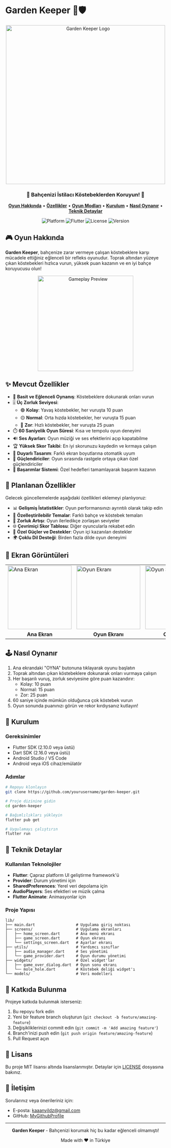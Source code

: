 # Garden Keeper 🌱🛡️

<div align="center">
  <img src="https://github.com/user-attachments/assets/c60954bd-af50-4cd9-8bd4-1a3b27c4b914" alt="Garden Keeper Logo" width="500"/>
  <br>
  <h3>🐹 Bahçenizi İstilacı Köstebeklerden Koruyun! 🌻</h3>
  <p>
    <a href="#oyun-hakkinda"><strong>Oyun Hakkında</strong></a> •
    <a href="#ozellikler"><strong>Özellikler</strong></a> •
    <a href="#oyun-modlari"><strong>Oyun Modları</strong></a> •
    <a href="#kurulum"><strong>Kurulum</strong></a> •
    <a href="#nasil-oynanir"><strong>Nasıl Oynanır</strong></a> •
    <a href="#teknik-detaylar"><strong>Teknik Detaylar</strong></a>
  </p>
  <p>
    <img src="https://img.shields.io/badge/Platform-Android%20%7C%20iOS-brightgreen" alt="Platform">
    <img src="https://img.shields.io/badge/Flutter-3.0+-blue" alt="Flutter">
    <img src="https://img.shields.io/badge/License-MIT-yellow" alt="License">
    <img src="https://img.shields.io/badge/Version-1.2.0-orange" alt="Version">
  </p>
</div>

<a name="oyun-hakkinda"></a>
## 🎮 Oyun Hakkında

**Garden Keeper**, bahçenize zarar vermeye çalışan köstebeklere karşı mücadele ettiğiniz eğlenceli bir refleks oyunudur. Toprak altından yüzeye çıkan köstebekleri hızlıca vurun, yüksek puan kazanın ve en iyi bahçe koruyucusu olun!

<div align="center">
  <img src="https://github.com/user-attachments/assets/6a77ba69-e4be-40f2-88bb-b665ad7c0591" alt="Gameplay Preview" width="300"/>
</div>

<a name="ozellikler"></a>
## ✨ Mevcut Özellikler

- 🎯 **Basit ve Eğlenceli Oynanış**: Köstebeklere dokunarak onları vurun
- 🎚️ **Üç Zorluk Seviyesi**:
  - 🟢 **Kolay**: Yavaş köstebekler, her vuruşta 10 puan
  - 🟡 **Normal**: Orta hızda köstebekler, her vuruşta 15 puan
  - 🔴 **Zor**: Hızlı köstebekler, her vuruşta 25 puan
- ⏱️ **60 Saniyelik Oyun Süresi**: Kısa ve tempolu oyun deneyimi
- 🔊 **Ses Ayarları**: Oyun müziği ve ses efektlerini açıp kapatabilme
- 🏆 **Yüksek Skor Takibi**: En iyi skorunuzu kaydedin ve kırmaya çalışın
- 📱 **Duyarlı Tasarım**: Farklı ekran boyutlarına otomatik uyum
- 🔨 **Güçlendiriciler**: Oyun sırasında rastgele ortaya çıkan özel güçlendiriciler
- 🏅 **Başarımlar Sistemi**: Özel hedefleri tamamlayarak başarım kazanın

<a name="planlanan-ozellikler"></a>
## 🚀 Planlanan Özellikler

Gelecek güncellemelerde aşağıdaki özellikleri eklemeyi planlıyoruz:

- 📊 **Gelişmiş İstatistikler**: Oyun performansınızı ayrıntılı olarak takip edin
- 🎨 **Özelleştirilebilir Temalar**: Farklı bahçe ve köstebek temaları
- 🧠 **Zorluk Artışı**: Oyun ilerledikçe zorlaşan seviyeler
- 🌐 **Çevrimiçi Skor Tablosu**: Diğer oyuncularla rekabet edin
- 🎁 **Özel Güçler ve Destekler**: Oyun içi kazanılan destekler
- 🌍 **Çoklu Dil Desteği**: Birden fazla dilde oyun deneyimi

<a name="ekran-goruntuleri"></a>
## 📱 Ekran Görüntüleri

<div align="center">
  <table>
    <tr>
      <td><img src="https://github.com/user-attachments/assets/83b7319f-9e45-431c-a05a-4ca69b28068b" alt="Ana Ekran" width="200"/></td>
      <td><img src="https://github.com/user-attachments/assets/eec67b03-e760-434b-bd28-105c6605e3b7" alt="Oyun Ekranı" width="200"/></td>
      <td><img src="https://github.com/user-attachments/assets/2d543bdf-0d64-43b1-9dba-da3d5ca7b0b5" alt="Oyun Sonu Ekranı" width="200"/></td>
      <td><img src="https://github.com/user-attachments/assets/ba904e16-cc8a-4074-95e5-39e87fcbbbf8" alt="Ayarlar Ekranı" width="200"/></td>
    </tr>
    <tr>
      <td align="center"><strong>Ana Ekran</strong></td>
      <td align="center"><strong>Oyun Ekranı</strong></td>
      <td align="center"><strong>Oyun Sonu</strong></td>
      <td align="center"><strong>Ayarlar</strong></td>
    </tr>
  </table>
</div>

<a name="nasil-oynanir"></a>
## 🕹️ Nasıl Oynanır

1. Ana ekrandaki "OYNA" butonuna tıklayarak oyunu başlatın
2. Toprak altından çıkan köstebeklere dokunarak onları vurmaya çalışın
3. Her başarılı vuruş, zorluk seviyesine göre puan kazandırır:
   - Kolay: 10 puan
   - Normal: 15 puan
   - Zor: 25 puan
4. 60 saniye içinde mümkün olduğunca çok köstebek vurun
5. Oyun sonunda puanınızı görün ve rekor kırdıysanız kutlayın!

<a name="kurulum"></a>
## 🔧 Kurulum

### Gereksinimler
- Flutter SDK (2.10.0 veya üstü)
- Dart SDK (2.16.0 veya üstü)
- Android Studio / VS Code
- Android veya iOS cihaz/emülatör

### Adımlar

```bash
# Repoyu klonlayın
git clone https://github.com/yourusername/garden-keeper.git

# Proje dizinine gidin
cd garden-keeper

# Bağımlılıkları yükleyin
flutter pub get

# Uygulamayı çalıştırın
flutter run
```

<a name="teknik-detaylar"></a>
## 🧩 Teknik Detaylar

### Kullanılan Teknolojiler

- **Flutter**: Çapraz platform UI geliştirme framework'ü
- **Provider**: Durum yönetimi için
- **SharedPreferences**: Yerel veri depolama için
- **AudioPlayers**: Ses efektleri ve müzik çalma
- **Flutter Animate**: Animasyonlar için

### Proje Yapısı

```
lib/
├── main.dart                  # Uygulama giriş noktası
├── screens/                   # Uygulama ekranları
│   ├── home_screen.dart       # Ana menü ekranı
│   ├── game_screen.dart       # Oyun ekranı
│   └── settings_screen.dart   # Ayarlar ekranı
├── utils/                     # Yardımcı sınıflar
│   ├── audio_manager.dart     # Ses yönetimi
│   └── game_provider.dart     # Oyun durumu yönetimi
├── widgets/                   # Özel widget'lar
│   ├── game_over_dialog.dart  # Oyun sonu ekranı
│   └── mole_hole.dart         # Köstebek deliği widget'ı
└── models/                    # Veri modelleri
```

<a name="katki"></a>
## 👥 Katkıda Bulunma

Projeye katkıda bulunmak isterseniz:

1. Bu repoyu fork edin
2. Yeni bir feature branch oluşturun (`git checkout -b feature/amazing-feature`)
3. Değişikliklerinizi commit edin (`git commit -m 'Add amazing feature'`)
4. Branch'inizi push edin (`git push origin feature/amazing-feature`)
5. Pull Request açın

<a name="lisans"></a>
## 📜 Lisans

Bu proje MIT lisansı altında lisanslanmıştır. Detaylar için [LICENSE](LICENSE) dosyasına bakınız.

<a name="iletisim"></a>
## 📧 İletişim

Sorularınız veya önerileriniz için:

- E-posta: kaaanyildz@gmail.com
- GitHub: [MyGithubProfile](https://github.com/Kaaanyildiz)

---

<div align="center">
  <p>
    <strong>Garden Keeper</strong> - Bahçenizi korumak hiç bu kadar eğlenceli olmamıştı!
  </p>
  <p>Made with ❤️ in Türkiye</p>
</div>
